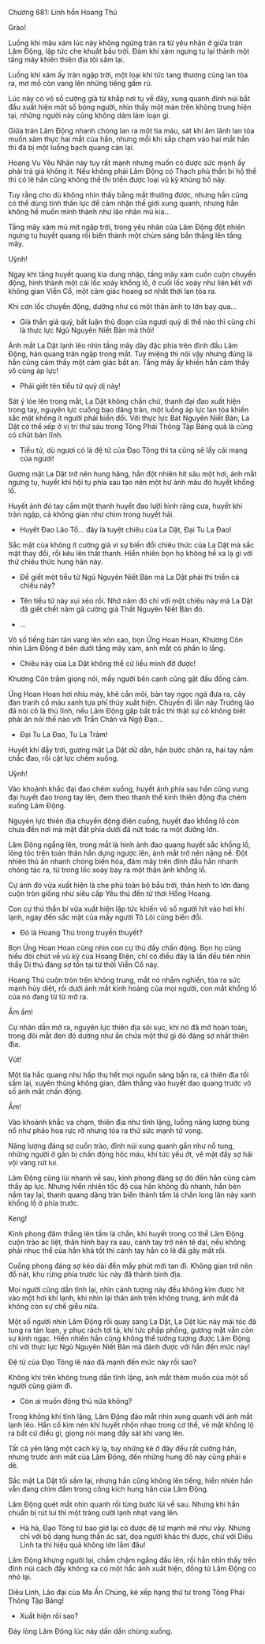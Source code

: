 




Chương 681: Linh hồn Hoang Thú


Grào!

Luồng khí màu xám lúc này không ngừng tràn ra từ yêu nhãn ở giữa trán Lâm Động, lập tức che khuất bầu trời. Đám khí xám ngưng tụ lại thành một tầng mây khiến thiên địa tối sầm lại.

Luồng khí xám ấy tràn ngập trời, một loại khí tức tang thương cũng lan tỏa ra, mơ mồ còn vang lên những tiếng gầm rú.

Lúc này có vô số cường giả từ khắp nơi tụ về đây, xung quanh đỉnh núi bắt đầu xuất hiện một số bóng người, nhìn thấy một màn trên không trung hiện tại, những người này cũng không dám làm loạn gì.

Giữa trán Lâm Động nhanh chóng lan ra một tia máu, sát khí âm lãnh lan tỏa muốn xâm thực hai mắt của hắn, nhưng mỗi khi sắp chạm vào hai mắt hắn thì đã bị một luồng bạch quang cản lại.

Hoang Vu Yêu Nhãn này tuy rất mạnh nhưng muốn có được sức mạnh ấy phải trả giá không ít. Nếu không phải Lâm Động có Thạch phù thần bí hộ thể thì có lẽ hắn cũng không thể thi triển được loại vũ kỹ khủng bố này.

Tuy rằng cho dù không nhìn thấy bằng mắt thường được, nhưng hắn cũng có thể dùng tinh thần lực để cảm nhận thế giới xung quanh, nhưng hắn không hề muốn mình thành như lão nhân mù kia…

Tầng mây xám mù mịt ngập trời, trong yêu nhãn của Lâm Động đột nhiên ngưng tụ huyết quang rồi biến thành một chùm sáng bắn thẳng lên tầng mây.

Uỳnh!

Ngay khi tầng huyết quang kia dung nhập, tầng mây xám cuồn cuộn chuyển động, hình thành một cái lốc xoáy khổng lồ, ở cuối lốc xoáy như liên kết với không gian Viễn Cổ, một cảm giác hoang sơ nhất thời lan tỏa ra.

Khi cơn lốc chuyển động, dường như có một thân ảnh to lớn bay qua…

- Giả thần giả quỷ, bất luận thủ đoạn của ngươi quỷ dị thế nào thì cũng chỉ là thực lực Ngũ Nguyên Niết Bàn mà thôi!

Ánh mắt La Dật lạnh lẽo nhìn tầng mây dày đặc phía trên đỉnh đầu Lâm Động, hàn quang tràn ngập trong mắt. Tuy miệng thì nói vậy nhưng đúng là hắn cũng cảm thấy một cảm giác bất an. Tầng mây ấy khiến hắn cảm thấy vô cùng áp lực!

- Phải giết tên tiểu tử quỷ dị này!

Sát ý lóe lên trong mắt, La Dật không chần chừ, thanh đại đao xuất hiện trong tay, nguyên lực cuồng bạo dâng tràn, một luồng áp lực lan tỏa khiến sắc mặt không ít người phải biến đổi. Với thực lực Bát Nguyên Niết Bàn, La Dật có thể xếp ở vị trí thứ sáu trong Tông Phái Thông Tập Bảng quả là cũng có chút bản lĩnh.

- Tiểu tử, dù ngươi có là đệ tử của Đạo Tông thì ta cũng sẽ lấy cái mạng của ngươi!

Gương mặt La Dật trở nên hung hăng, hắn đột nhiên hít sâu một hơi, ánh mắt ngưng tụ, huyết khí hội tụ phía sau tạo nên một hư ảnh màu đỏ huyết khổng lồ.

Huyết ảnh đó tay cầm một thanh huyết đao lưỡi hình răng cưa, huyết khí tràn ngập, cả không gian như chìm trong huyết hải.

- Huyết Đao Lão Tổ… đây là tuyệt chiêu của La Dật, Đại Tu La Đao!

Sắc mặt của không ít cường giả vì sự biến đổi chiêu thức của La Dật mà sắc mặt thay đổi, rồi kêu lên thất thanh. Hiển nhiên bọn họ không hề xa lạ gì với thứ chiêu thức hung hãn này.

- Để giết một tiểu tử Ngũ Nguyên Niết Bàn mà La Dật phải thi triển cả chiêu này?

- Tên tiểu tử này xui xẻo rồi. Nhớ năm đó chỉ với một chiêu này mà La Dật đã giết chết năm gã cường giả Thất Nguyên Niết Bàn đó.

- …

Vô số tiếng bàn tán vang lên xôn xao, bọn Ứng Hoan Hoan, Khương Côn nhìn Lâm Động ở bên dưới tầng mây xám, ánh mắt có phần lo lắng.

- Chiêu này của La Dật không thể cứ liều mình đỡ được!

Khương Côn trầm giọng nói, mấy người bên cạnh cũng gật đầu đồng cảm.

Ứng Hoan Hoan hơi nhíu mày, khẽ cắn môi, bàn tay ngọc ngà đưa ra, cây đàn tranh cổ màu xanh tựa phỉ thúy xuất hiện. Chuyến đi lần này Trưởng lão đã nói cô là thủ lĩnh, nếu Lâm Động gặp bất trắc thì thật sự cô không biết phải ăn nói thế nào với Trần Chân và Ngộ Đạo…

- Đại Tu La Đao, Tu La Trảm!

Huyết khí đầy trời, gương mặt La Dật dữ dằn, hắn bước chân ra, hai tay nắm chắc đao, rồi cật lực chém xuống.

Uỳnh!

Vào khoảnh khắc đại đao chém xuống, huyết ảnh phía sau hắn cũng vung đại huyết đao trong tay lên, đem theo thanh thế kinh thiên động địa chém xuống Lâm Động.

Nguyên lực thiên địa chuyển động điên cuồng, huyết đao khổng lồ còn chưa đến nơi mà mặt đất phía dưới đã nứt toác ra một đường lớn.

Lâm Động ngẩng lên, trong mắt là hình ảnh đao quang huyết sắc khổng lồ, lông tóc trên toàn thân hắn dựng ngược lên, ánh mắt trở nên nặng nề. Đột nhiên thủ ấn nhanh chóng biến hóa, đám mây trên đỉnh đầu hắn nhanh chóng tác ra, từ trong lốc xoáy bay ra một thân ảnh khổng lồ.

Cự ảnh đó vừa xuất hiện là che phủ toàn bộ bầu trời, thân hình to lớn đang cuộn tròn giống như siêu cấp Yêu thú đến từ thời Hồng Hoang.

Con cự thú thần bí vừa xuất hiện lập tức khiến vô số người hít vào hơi khí lạnh, ngay đến sắc mặt của mấy người Tô Lôi cũng biến đổi.

- Đó là Hoang Thú trong truyền thuyết?

Bọn Ứng Hoan Hoan cũng nhìn con cự thú đầy chấn động. Bọn họ cũng hiểu đôi chút về vũ kỹ của Hoang Điện, chỉ có điều đây là lần đều tiên nhìn thấy Dị thú đáng sợ tồn tại từ thời Viễn Cổ này.

Hoang Thú cuộn tròn trên không trung, mắt nó nhắm nghiền, tỏa ra sức mạnh hủy diệt, rồi dưới ánh mắt kinh hoàng của mọi người, con mắt khổng lồ của nó đang từ từ mở ra.

Ầm ầm!

Cự nhãn dần mở ra, nguyên lực thiên địa sôi sục, khi nó đã mở hoàn toàn, trong đôi mắt đen đó dường như ẩn chứa một thứ gì đó đáng sợ nhất thiên địa.

Vút!

Một tia hắc quang như hấp thụ hết mọi nguồn sáng bắn ra, cả thiên địa tối sầm lại, xuyên thủng không gian, đâm thẳng vào huyết đao quang trước vô số ánh mắt chấn động.

Ầm!

Vào khoảnh khắc va chạm, thiên địa như tĩnh lặng, luồng năng lượng bùng nổ như pháo hoa rực rỡ nhưng tỏa ra thứ sức mạnh tử vong.

Năng lượng đáng sợ cuồn trào, đỉnh núi xung quanh gần như nổ tung, những người ở gần bị chấn động hộc máu, khí tức yếu ớt, vẻ mặt đầy sợ hãi vội vàng rút lui.

Lâm Động cũng lùi nhanh về sau, kình phong đáng sợ đó đến hắn cũng cảm thấy áp lực. Nhưng hiển nhiên tốc độ của hắn không đủ nhanh, hắn bèn nắm tay lại, thanh quang dâng tràn biến thành tấm lá chắn long lân này xanh khổng lồ ở phía trước.

Keng!

Kình phong đâm thẳng lên tấm lá chắn, khí huyết trong cơ thể Lâm Động cuộn trào ác liệt, thân hình bay ra sau, cánh tay trở nên tê dại, nếu không phải nhục thể của hắn khá tốt thì cánh tay hắn có lẽ đã gãy mất rồi.

Cuồng phong đáng sợ kéo dài đến mấy phút mới tan đi. Không gian trở nên đổ nát, khu rừng phía trước lúc này đã thành bình địa.

Mọi người cũng dần tỉnh lại, nhìn cảnh tượng này đều không kìm được hít vào một hơi khí lạnh, khi nhìn lại thân ảnh trên không trung, ánh mắt đã không còn sự chế giễu nữa.

Một số người nhìn Lâm Động rồi quay sang La Dật, La Dật lúc này mái tóc đã tung ra tán loạn, y phục rách tơi tả, khí tức phập phồng, gương mặt vẫn còn sự kinh ngạc. Hiển nhiên hắn cũng không thể tưởng tượng được Lâm Động chỉ với thực lực Ngũ Nguyên Niết Bàn mà đánh được với hắn đến mức này!

Đệ tử của Đạo Tông lẽ nào đã mạnh đến mức này rồi sao?

Không khí trên không trung dần tĩnh lặng, ánh mắt thèm muốn của một số người cũng giảm đi.

- Còn ai muốn động thủ nữa không?

Trong không khí tĩnh lặng, Lâm Động đảo mắt nhìn xung quanh với ánh mắt lạnh lẽo. Hắn cố kìm nén khí huyết nhộn nhạo trong cơ thể, vẻ mặt không lộ ra bất cứ điều gì, giọng nói mang đầy sát khí vang lên.

Tất cả yên lặng một cách kỳ lạ, tuy những kẻ ở đây đều rất cường hãn, nhưng trước ánh mắt của Lâm Động, đến những hung đồ này cũng phải e dè.

Sắc mặt La Dật tối sầm lại, nhưng hắn cũng không lên tiếng, hiển nhiên hắn vẫn đang chìm đắm trong công kích hung hãn của Lâm Động.

Lâm Động quét mắt nhìn quanh rồi từng bước lùi về sau. Nhưng khi hắn chuẩn bị rút lui thì một tràng cười lạnh nhạt vang lên.

- Hà hà, Đạo Tông từ bao giờ lại có được đệ tử mạnh mẽ như vậy. Nhưng chỉ với bộ dạng hung thần ác sát, dọa người khác thì được, chứ với Diêu Linh ta thì hiệu quả không lớn lắm đâu!

Lâm Động khựng người lại, chầm chậm ngẩng đầu lên, rồi hắn nhìn thấy trên đỉnh núi cách đấy không xa có một hắc ảnh xuất hiện, đồng tử Lâm Động co nhỏ lại.

Diêu Linh, Lão đại của Ma Ấn Chúng, kẻ xếp hạng thứ tư trong Tông Phái Thông Tập Bảng!

- Xuất hiện rồi sao?

Đáy lòng Lâm Động lúc này dần dần chùng xuống.




